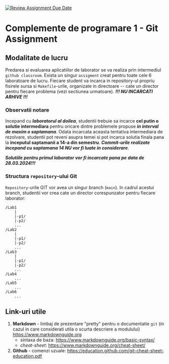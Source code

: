 [![Review Assignment Due Date](https://classroom.github.com/assets/deadline-readme-button-24ddc0f5d75046c5622901739e7c5dd533143b0c8e959d652212380cedb1ea36.svg)](https://classroom.github.com/a/DXFlSzXj)
# Complemente de programare 1 - Git Assignment

## Modalitate de lucru

Predarea si evaluarea aplicatiilor de laborator se va realiza prin intermediul `github classroom`. Exista un singur `assigment` creat pentru toate cele 6 laboratoare de lucru. Fiecare student va incarca in repository-ul propriu fisirele sursa si `Makefile`-urile, organizate in directoare -- cate un director pentru fiecare problema (vezi sectiunea urmatoare). **_!!! NU INCARCATI ARHIVE !!!_**

### Observatii notare

Incepand cu **_laboratorul al doilea_**, studentii trebuie sa incarce **cel putin o solutie intermediara** pentru oricare dintre problemele propuse **_in interval de maxim o saptamana_**. Odata incarcata aceasta tentativa intermediara de rezolvare, studentii pot reveni asupra temei si pot incarca solutia finala pana la **inceputul saptamanii a 14-a din semestru**. **_Commit-urile realizate incepand cu saptamana 14 NU vor fi luate in considerare_**.

**_Solutiile pentru primul laborator vor fi incarcate pana pe data de 28.03.2024!!!_**

### Structura `repository`-ului Git

`Repository`-urile GIT vor avea un singur branch (`main`). In cadrul acestui branch, studentii vor crea cate un director corespunzator pentru fiecare laborator:

```
/Lab1
	|
	|-p1/
	|-p2/
	...
/Lab2
	|
	|-p1/
	|-p2/
	...
/Lab3
	|
	|-p1/
	|-p2/
	...
/Lab4
	...
/Lab5
	...
/Lab6
	...
```

## Link-uri utile

1. **Markdown** - limbaj de prezentare "pretty" pentru o documentatie `git` (in cazul in care considerati utila o scurta descriere a modulului) <https://www.markdownguide.org>
	- sintaxa de baza: <https://www.markdownguide.org/basic-syntax/>
	- _cheat-sheet_: <https://www.markdownguide.org/cheat-sheet/>
2. **Github** - comenzi uzuale: <https://education.github.com/git-cheat-sheet-education.pdf>
